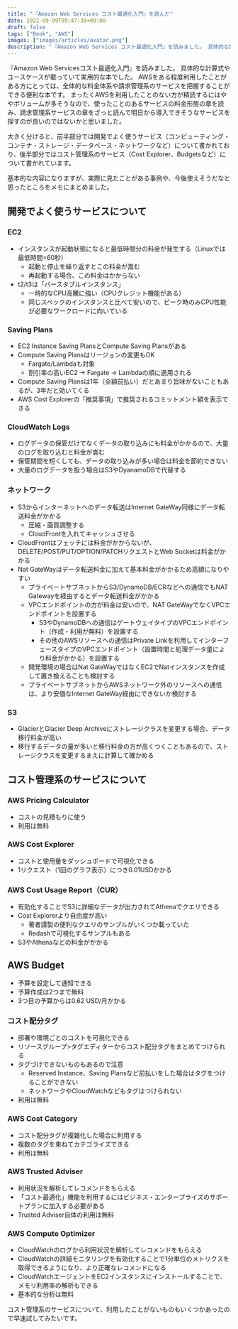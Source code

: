 ```yaml
---
title: "『Amazon Web Services コスト最適化入門』を読んだ"
date: 2022-09-09T09:47:39+09:00
draft: false
tags: ["Book", "AWS"]
images: ["images/articles/avatar.png"]
description: "『Amazon Web Services コスト最適化入門』を読みました。 具体的な計算式やユースケースが載っていて実用的な本でした。 AWSをある程度利用したことがある方にとっては、全体的な料金体系や請求管理系のサービスを把握することができる便利な本です。"
---
```


『Amazon Web Servicesコスト最適化入門』を読みました。
具体的な計算式やユースケースが載っていて実用的な本でした。
AWSをある程度利用したことがある方にとっては、全体的な料金体系や請求管理系のサービスを把握することができる便利な本です。
まったくAWSを利用したことのない方が精読するにはややボリュームが多そうなので、使ったことのあるサービスの料金形態の章を読み、請求管理系サービスの章をざっと読んで明日から導入できそうなサービスを探すのが良いのではないかと思いました。

大きく分けると、前半部分では開発でよく使うサービス（コンピューティング・コンテナ・ストレージ・データベース・ネットワークなど）について書かれており、後半部分ではコスト管理系のサービス（Cost Explorer、Budgetsなど）について書かれています。

基本的な内容になりますが、実際に見たことがある事例や、今後使えそうだなと思ったところをメモにまとめました。

## 開発でよく使うサービスについて

### EC2

- インスタンスが起動状態になると最低時間分の料金が発生する（Linuxでは最低時間=60秒）
  - 起動と停止を繰り返すとこの料金が嵩む
  - 再起動する場合、この料金はかからない
- t2/t3は「バースタブルインスタンス」
  - 一時的なCPU高騰に強い（CPUクレジット機能がある）
  - 同じスペックのインスタンスと比べて安いので、ピーク時のみCPU性能が必要なワークロードに向いている

### Saving Plans

- EC2 Instance Saving PlansとCompute Saving Plansがある
- Compute Saving Plansはリージョンの変更もOK
  - Fargate/Lambdaも対象
  - 割引率の高いEC2 -> Fargate -> Lambdaの順に適用される
- Compute Saving Plansは1年（全額前払い）だとあまり旨味がないこともあるが、3年だと効いてくる
- AWS Cost Explorerの「推奨事項」で推奨されるコミットメント額を表示できる

### CloudWatch Logs

- ログデータの保管だけでなくデータの取り込みにも料金がかかるので、大量のログを取り込むと料金が嵩む
- 保管期間を短くしても、データの取り込みが多い場合は料金を節約できない
- 大量のログデータを扱う場合はS3やDyanamoDBで代替する

### ネットワーク

- S3からインターネットへのデータ転送はInternet GateWay同様にデータ転送料金がかかる
  - 圧縮・画質調整する
  - CloudFrontを入れてキャッシュさせる
- CloudFrontはフェッチには料金がかからないが、DELETE/POST/PUT/OPTION/PATCHリクエストとWeb Socketは料金がかかる
- Nat GateWayはデータ転送料金に加えて基本料金がかかるため高額になりやすい
  - プライベートサブネットからS3/DynamoDB/ECRなどへの通信でもNAT Gatewayを経由するとデータ転送料金がかかる
  - VPCエンドポイントの方が料金は安いので、NAT GateWayでなくVPCエンドポイントを設置する
    - S3やDynamoDBへの通信はゲートウェイタイプのVPCエンドポイント（作成・利用が無料）を設置する
    - その他のAWSリソースへの通信はPrivate Linkを利用してインターフェースタイプのVPCエンドポイント（設置時間と処理データ量により料金がかかる）を設置する
  - 開発環境の場合はNat GateWayではなくEC2でNatインスタンスを作成して置き換えることも検討する
  - プライベートサブネットからAWSネットワーク外のリソースへの通信は、より安価なInternet GateWay経由にできないか検討する

### S3

- GlacierとGlacier Deep Archiveにストレージクラスを変更する場合、データ移行料金が高い
- 移行するデータの量が多いと移行料金の方が高くつくこともあるので、ストレージクラスを変更するまえに計算して確かめる

## コスト管理系のサービスについて

### AWS Pricing Calculator

- コストの見積もりに使う
- 利用は無料

### AWS Cost Explorer

- コストと使用量をダッシュボードで可視化できる
- 1リクエスト（1回のグラフ表示）につき0.01USDかかる

### AWS Cost Usage Report（CUR）

- 有効化することでS3に詳細なデータが出力されてAthenaでクエリできる
- Cost Explorerより自由度が高い
  - 著者謹製の便利なクエリのサンプルがいくつか載っていた
  - Redashで可視化するサンプルもある
- S3やAthenaなどの料金がかかる

## AWS Budget

- 予算を設定して通知できる
- 予算作成は2つまで無料
- 3つ目の予算からは0.62 USD/月かかる

### コスト配分タグ

- 部署や環境ごとのコストを可視化できる
- リソースグループ>タグエディターからコスト配分タグをまとめてつけられる
- タグづけできないものもあるので注意
  - Reserved Instance、Saving Plansなど前払いをした場合はタグをつけることができない
  - ネットワークやCloudWatchなどもタグはつけられない
- 利用は無料

### AWS Cost Category

- コスト配分タグが複雑化した場合に利用する
- 複数のタグを束ねてカテゴライズできる
- 利用は無料

### AWS Trusted Adviser

- 利用状況を解析してレコメンドをもらえる
- 「コスト最適化」機能を利用するにはビジネス・エンタープライズのサポートプランに加入する必要がある
- Trusted Adviser自体の利用は無料

### AWS Compute Optimizer

- CloudWatchのログから利用状況を解析してレコメンドをもらえる
- CloudWatchの詳細モニタリングを有効化することで1分単位のメトリクスを取得できるようになり、より正確なレコメンドになる
- CloudWatchエージェントをEC2インスタンスにインストールすることで、メモリ利用率の解析もできる
- 基本的な分析は無料

コスト管理系のサービスについて、利用したことがないものもいくつかあったので早速試してみたいです。
